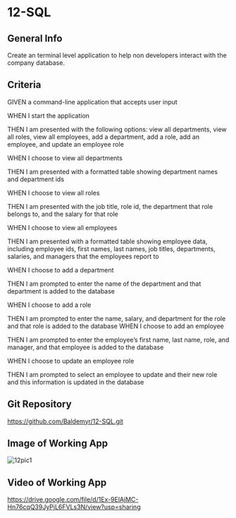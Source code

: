 # 12-SQL

## General Info

Create an terminal level application to help non developers interact with the company database.

## Criteria

GIVEN a command-line application that accepts user input

WHEN I start the application

THEN I am presented with the following options: view all departments, view all roles, view all employees, add a department, add a role, add an employee, and update an employee role

WHEN I choose to view all departments

THEN I am presented with a formatted table showing department names and department ids

WHEN I choose to view all roles

THEN I am presented with the job title, role id, the department that role belongs to, and the salary for that role

WHEN I choose to view all employees

THEN I am presented with a formatted table showing employee data, including employee ids, first names, last names, job titles, departments, salaries, and managers that the employees report to

WHEN I choose to add a department

THEN I am prompted to enter the name of the department and that department is added to the database

WHEN I choose to add a role

THEN I am prompted to enter the name, salary, and department for the role and that role is added to the database
WHEN I choose to add an employee

THEN I am prompted to enter the employee’s first name, last name, role, and manager, and that employee is added to the database

WHEN I choose to update an employee role

THEN I am prompted to select an employee to update and their new role and this information is updated in the database 


## Git Repository
https://github.com/Baldemyr/12-SQL.git

## Image of Working App
![12pic1](https://user-images.githubusercontent.com/46965040/180587770-eb52bc37-56c0-49cf-a2c6-5d486abe793a.png)

## Video of Working App
https://drive.google.com/file/d/1Ex-9ElAjMC-Hn76cqQ39JyPjL6FVLs3N/view?usp=sharing
